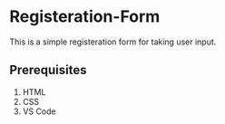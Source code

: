 # Registeration-Form

This is a simple registeration form for taking user input.

## Prerequisites

   1. HTML
   2. CSS
   3. VS Code
